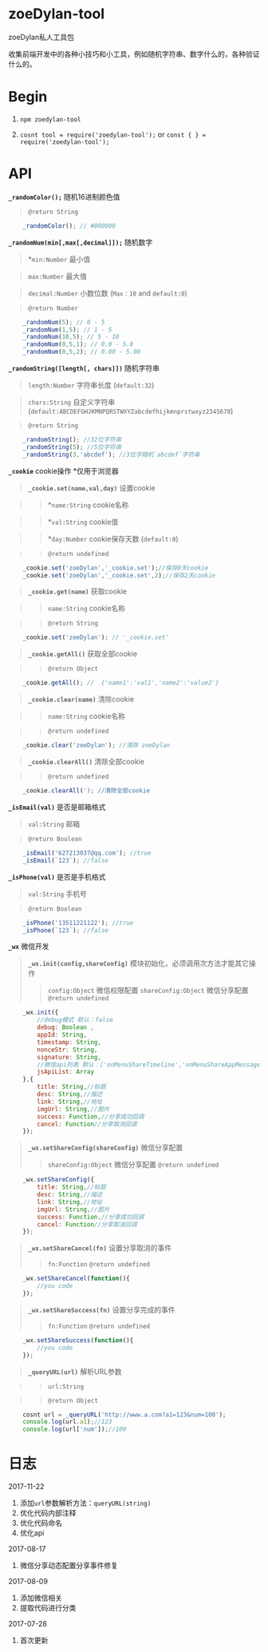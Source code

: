 # zoeDylan-tool
zoeDylan私人工具包

收集前端开发中的各种小技巧和小工具，例如随机字符串、数字什么的，各种验证什么的。

# Begin

1. `npm zoedylan-tool`

2. `cosnt tool = require('zoedylan-tool');` or `const { } = require('zoedylan-tool');`

# API

**`_randomColor();`** 随机16进制颜色值

> `@return String`

```javascript
    _randomColor(); // #000000 
```

**`_randomNum(min[,max[,decimal]]);`** 随机数字

> *`min:Number` 最小值

> `max:Number` 最大值

> `decimal:Number` 小数位数 (`Max：10` and `default:0`)

> `@return Number`

```javascript
    _randomNum(5); // 0 - 5
    _randomNum(1,5); // 1 - 5
    _randomNum(10,5); // 5 - 10
    _randomNum(0,5,1); // 0.0 - 5.0
    _randomNum(0,5,2); // 0.00 - 5.00
```

**`_randomString([length[, chars]])`** 随机字符串

> `length:Number` 字符串长度 (`default:32`)

> `chars:String` 自定义字符串 (`default:ABCDEFGHJKMNPQRSTWXYZabcdefhijkmnprstwxyz2345678`)

> `@return String`

```javascript
    _randomString(); //32位字符串
    _randomString(5); //5位字符串
    _randomString(3,'abcdef'); //3位字随机`abcdef`字符串
```

**`_cookie`** cookie操作 *仅用于浏览器

> **`_cookie.set(name,val,day)`** 设置cookie

>> *`name:String` cookie名称

>> *`val:String` cookie值

>> *`day:Number` cookie保存天数 (`default:0`)

>> `@return undefined`

```javascript
    _cookie.set('zoeDylan','_cookie.set');//保存0天cookie
    _cookie.set('zoeDylan','_cookie.set',2);//保存2天cookie
```

> **`_cookie.get(name)`** 获取cookie

>> `name:String` cookie名称

>> `@return String` 

```javascript
    _cookie.set('zoeDylan'); // '_cookie.set'
```

> **`_cookie.getAll()`** 获取全部cookie

>> `@return Object` 

```javascript
    _cookie.getAll(); //  {'name1':'val1','name2':'value2'}
```

> **`_cookie.clear(name)`** 清除cookie

>> `name:String` cookie名称

>> `@return undefined` 

```javascript
    _cookie.clear('zoeDylan'); //清除 zoeDylan
```

> **`_cookie.clearAll()`** 清除全部cookie

>> `@return undefined` 

```javascript
    _cookie.clearAll('); //清除全部cookie
```

**`_isEmail(val)`** 是否是邮箱格式

> `val:String` 邮箱

> `@return Boolean`

```javascript
    _isEmail('627213037@qq.com'); //true
    _isEmail(`123`); //false
```

**`_isPhone(val)`** 是否是手机格式

> `val:String` 手机号

> `@return Boolean`

```javascript
    _isPhone('13511221122'); //true
    _isPhone(`123`); //false
``` 
**`_wx`** 微信开发

> **`_wx.init(config,shareConfig)`** 模块初始化，必须调用次方法才能其它操作
>> `config:Object` 微信权限配置
>> `shareConfig:Object` 微信分享配置
>> `@return undefined`

```javascript
    _wx.init({
        //debug模式 默认：false
        debug: Boolean ,
        appId: String,
        timestamp: String,
        nonceStr: String,
        signature: String,
        //微信api列表 默认：['onMenuShareTimeline','onMenuShareAppMessage','onMenuShareQQ','onMenuShareWeibo','onMenuShareQZone']
        jsApiList: Array
    },{
        title: String,//标题
        desc: String,//描述
        link: String,//地址
        imgUrl: String,//图片
        success: Function,//分享成功回调
        cancel: Function//分享取消回调
    });
```
> **`_wx.setShareConfig(shareConfig)`** 微信分享配置
>> `shareConfig:Object` 微信分享配置
>> `@return undefined`
```javascript
    _wx.setShareConfig({
        title: String,//标题
        desc: String,//描述
        link: String,//地址
        imgUrl: String,//图片
        success: Function,//分享成功回调
        cancel: Function//分享取消回调
    });
```
> **`_wx.setShareCancel(fn)`** 设置分享取消的事件
>> `fn:Function`
>> `@return undefined`
```javascript
    _wx.setShareCancel(function(){
        //you code
    });
```
> **`_wx.setShareSuccess(fn)`** 设置分享完成的事件
>> `fn:Function`
>> `@return undefined`
```javascript
    _wx.setShareSuccess(function(){
        //you code
    });
```

> **`_queryURL(url)`** 解析URL参数

>> `url:String`

>> `@return Object`

```javascript
    cosnt url = _queryURL('http://www.a.com?a1=123&num=100');
    console.log(url.a1);//123
    console.log(url['num']);//100
```

# 日志

2017-11-22 

1. 添加`url`参数解析方法：`queryURL(string)`
2. 优化代码内部注释
3. 优化代码命名
4. 优化api


2017-08-17

1. 微信分享动态配置分享事件修复

2017-08-09

1. 添加微信相关
2. 提取代码进行分类

2017-07-28

1. 首次更新